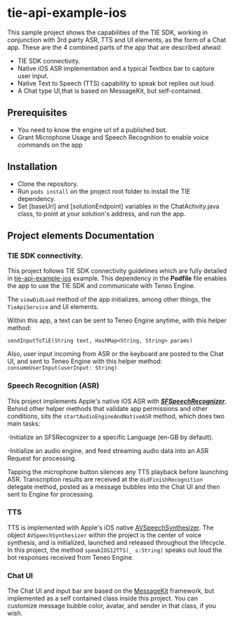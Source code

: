 # tie-api-example-ios

This sample project shows the capabilities of the TIE SDK, working in conjunction with 3rd party ASR, TTS and UI elements, as the form of a Chat app. These are the 4 combined parts of the app that are described ahead:
   - TIE SDK connectivity.
   - Native iOS ASR implementation and a typical Textbox bar to capture user input. 
   - Native Text to Speech (TTS) capability to speak bot replies out loud.
   - A Chat type UI,that is based on MessageKit, but self-contained.

## Prerequisites
   - You need to know the engine url of a published bot.
   - Grant Microphone Usage and Speech Recognition to enable voice commands on the app

## Installation
   - Clone the repository.
   - Run ```pods install``` on the project root folder to install the TIE dependency.
   - Set [baseUrl] and [solutionEndpoint] variables in the ChatActivity.java class, to point at your solution's address, and run the app.


## Project elements Documentation
### TIE SDK connectivity.
This project follows TIE SDK connectivity guidelines which are fully detailed in [tie-api-example-ios](https://github.com/artificialsolutions/tie-api-example-ios) example.
This dependency in the **Podfile** file enables the app to use the TIE SDK and communicate with Teneo Engine.

The ```viewDidLoad``` method of the app initializes, among other things, the ```TieApiService``` and UI elements.

Within this app, a text can be sent to Teneo Engine anytime, with this helper method:

```
sendInputToTiE(String text, HashMap<String, String> params)
```
Also, user input incoming from ASR or the keyboard are posted to the Chat UI, and sent to Teneo Engine with this helper method: 
```consumeUserInput(userInput: String)```


### Speech Recognition (ASR)
This project implements Apple's native iOS ASR with [***SFSpeechRecognizer***](https://developer.apple.com/documentation/speech/sfspeechrecognizer).
Behind other helper methods that validate app permissions and other conditions, sits the ```startAudioEngineAndNativeASR``` method, which does two main tasks:

-Initialize an SFSRecognizer to a specific Language (en-GB by default).

-Initialize an audio engine, and feed streaming audio data into an ASR Request for processing.

Tapping the microphone button silences any TTS playback before launching ASR. Transcription results are received at the ```didFinishRecognition``` delegate method, posted as a message bubbles into the Chat UI and then sent to Engine for processing.

### TTS
TTS is implemented with Apple's iOS native [AVSpeechSynthesizer](https://developer.apple.com/documentation/avfoundation/avspeechsynthesizer).
The object ```AVSpeechSynthesizer``` within the project is the center of voice synthesis, and is initialized, launched and released throughout the lifecycle.
In this project, the method ```speakIOS12TTS(_ s:String)```  speaks out loud the bot responses received from Teneo Engine.

### Chat UI
The Chat UI and input bar are based on the [MessageKit](https://github.com/MessageKit/MessageKit) framework, but implemented as a self contained class inside this project.
You can customize message bubble color, avatar, and sender in that class, if you wish. 
